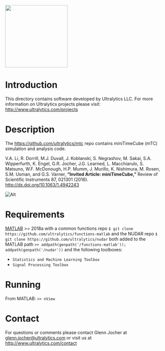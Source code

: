 <img src="https://storage.googleapis.com/ultralytics/UltralyticsLogoName1000×676.png" width="200">  

# Introduction

This directory contains software developed by Ultralytics LLC. For more information on Ultralytics projects please visit:
http://www.ultralytics.com/projects

# Description

The https://github.com/ultralytics/mtc repo contains miniTimeCube (mTC) simulation and analysis code.

V.A. Li, R. Dorrill, M.J. Duvall, J. Koblanski, S. Negrashov, M. Sakai, S.A. Wipperfurth, K. Engel, G.R. Jocher, J.G. Learned, L. Macchiarulo, S. Matsuno, W.F. McDonough, H.P. Mumm, J. Murillo, K. Nishimura, M. Rosen, S.M. Usman, and G.S. Varner, **“Invited Article: miniTimeCube,”** Review of Scientific Instruments 87, 021301 (2016).
http://dx.doi.org/10.1063/1.4942243

![Alt](https://github.com/ultralytics/agm2015/blob/master/AGM2015small.jpg "AGM2015")

# Requirements

[MATLAB](https://www.mathworks.com/products/matlab.html) >= 2018a with a common functions repo `$ git clone https://github.com/ultralytics/functions-matlab` and the NUDAR repo `$ git clone https://github.com/ultralytics/nudar` both added to the MATLAB path `>> addpath(genpath('/functions-matlab')); addpath(genpath('/nudar'))` and the following toolboxes:

- `Statistics and Machine Learning Toolbox`
- `Signal Processing Toolbox`

# Running

From MATLAB: `>> nView`

# Contact

For questions or comments please contact Glenn Jocher at glenn.jocher@ultralytics.com or visit us at http://www.ultralytics.com/contact
